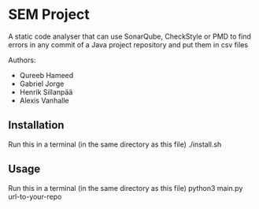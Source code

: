 # SEM Project

A static code analyser that can use SonarQube, CheckStyle or PMD to find errors in any commit of a Java project repository and put them in csv files

Authors:

- Qureeb Hameed
- Gabriel Jorge
- Henrik Sillanpää
- Alexis Vanhalle	

## Installation

Run this in a terminal (in the same directory as this file)
./install.sh

## Usage

Run this in a terminal (in the same directory as this file)
python3 main.py url-to-your-repo
